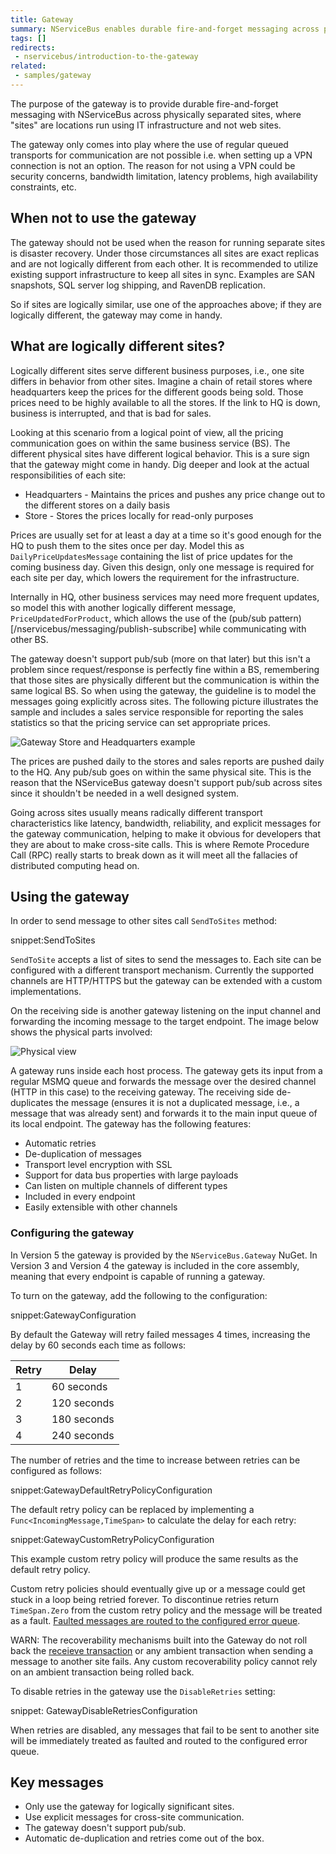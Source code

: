 ```yaml
---
title: Gateway
summary: NServiceBus enables durable fire-and-forget messaging across physically separated IT infrastructure.
tags: []
redirects:
 - nservicebus/introduction-to-the-gateway
related:
 - samples/gateway
---
```


The purpose of the gateway is to provide durable fire-and-forget messaging with NServiceBus across physically separated sites, where "sites" are locations run using IT infrastructure and not web sites.

The gateway only comes into play where the use of regular queued transports for communication are not possible i.e. when setting up a VPN connection is not an option. The reason for not using a VPN could be security concerns, bandwidth limitation, latency problems, high availability constraints, etc.


## When not to use the gateway

The gateway should not be used when the reason for running separate sites is disaster recovery. Under those circumstances all sites are exact replicas and are not logically different from each other. It is recommended  to utilize existing support infrastructure to keep all sites in sync. Examples are SAN snapshots, SQL server log shipping, and RavenDB replication.

So if sites are logically similar, use one of the approaches above; if they are logically different, the gateway may come in handy.


## What are logically different sites?

Logically different sites serve different business purposes, i.e., one site differs in behavior from other sites. Imagine a chain of retail stores where headquarters keep the prices for the different goods being sold. Those prices need to be highly available to all the stores. If the link to HQ is down, business is interrupted, and that is bad for sales.

Looking at this scenario from a logical point of view, all the pricing communication goes on within the same business service (BS). The different physical sites have different logical behavior. This is a sure sign that the gateway might come in handy. Dig deeper and look at the actual responsibilities of each site:

 * Headquarters - Maintains the prices and pushes any price change out to the different stores on a daily basis
 * Store - Stores the prices locally for read-only purposes

Prices are usually set for at least a day at a time so it's good enough for the HQ to push them to the sites once per day. Model this as `DailyPriceUpdatesMessage` containing the list of price updates for the coming business day. Given this design, only one message is required for each site per day, which lowers the requirement for the infrastructure.

Internally in HQ, other business services may need more frequent updates, so model this with another logically different message, `PriceUpdatedForProduct`, which allows the use of the (pub/sub pattern)[/nservicebus/messaging/publish-subscribe] while communicating with other BS.

The gateway doesn't support pub/sub (more on that later) but this isn't a problem since request/response is perfectly fine within a BS, remembering that those sites are physically different but the communication is within the same logical BS. So when using the gateway, the guideline is to model the messages going explicitly across sites. The following picture illustrates the sample and includes a sales service responsible for reporting the sales statistics so that the pricing service can set appropriate prices.

![Gateway Store and Headquarters example](store-to-headquarters-pricing-and-sales.png "Logical view")

The prices are pushed daily to the stores and sales reports are pushed daily to the HQ. Any pub/sub goes on within the same physical site. This is the reason that the NServiceBus gateway doesn't support pub/sub across sites since it shouldn't be needed in a well designed system.

Going across sites usually means radically different transport characteristics like latency, bandwidth, reliability, and explicit messages for the gateway communication, helping to make it obvious for developers that they are about to make cross-site calls. This is where Remote Procedure Call (RPC) really starts to break down as it will meet all the fallacies of distributed computing head on.

## Using the gateway

In order to send message to other sites call `SendToSites` method:

snippet:SendToSites

`SendToSite` accepts a list of sites to send the messages to. Each site can be configured with a different transport mechanism. Currently the supported channels are HTTP/HTTPS but the gateway can be extended with a custom implementations.

On the receiving side is another gateway listening on the input channel and forwarding the incoming message to the target endpoint. The image below shows the physical parts involved:

![](gateway-headquarter-to-site-a.png "Physical view")

A gateway runs inside each host process. The gateway gets its input from a regular MSMQ queue and forwards the message over the desired channel (HTTP in this case) to the receiving gateway. The receiving side de-duplicates the message (ensures it is not a duplicated message, i.e., a message that was already sent) and forwards it to the main input queue of its local endpoint. The gateway has the following features:

- Automatic retries
- De-duplication of messages
- Transport level encryption with SSL
- Support for data bus properties with large payloads
- Can listen on multiple channels of different types
- Included in every endpoint
- Easily extensible with other channels


### Configuring the gateway

In Version 5 the gateway is provided by the `NServiceBus.Gateway` NuGet. In Version 3 and Version 4 the gateway is included in the core assembly, meaning that every endpoint is capable of running a gateway.

To turn on the gateway, add the following to the configuration:

snippet:GatewayConfiguration

By default the Gateway will retry failed messages 4 times, increasing the delay by 60 seconds each time as follows:

Retry | Delay
---- | ----
1 | 60 seconds
2 | 120 seconds
3 | 180 seconds
4 | 240 seconds

The number of retries and the time to increase between retries can be configured as follows:

snippet:GatewayDefaultRetryPolicyConfiguration

The default retry policy can be replaced by implementing a `Func<IncomingMessage,TimeSpan>` to calculate the delay for each retry:

snippet:GatewayCustomRetryPolicyConfiguration

This example custom retry policy will produce the same results as the default retry policy. 

Custom retry policies should eventually give up or a message could get stuck in a loop being retried forever. To discontinue retries return `TimeSpan.Zero` from the custom retry policy and the message will be treated as a fault. [Faulted messages are routed to the configured error queue](/nservicebus/errors/index.md). 

WARN: The recoverability mechanisms built into the Gateway do not roll back the [receieve transaction](/nservicebus/messaging/transactions.md) or any ambient transaction when sending a message to another site fails. Any custom recoverability policy cannot rely on an ambient transaction being rolled back. 

To disable retries in the gateway use the `DisableRetries` setting:

snippet: GatewayDisableRetriesConfiguration

When retries are disabled, any messages that fail to be sent to another site will be immediately treated as faulted and routed to the configured error queue. 

## Key messages

- Only use the gateway for logically significant sites.
- Use explicit messages for cross-site communication.
- The gateway doesn't support pub/sub.
- Automatic de-duplication and retries come out of the box.
